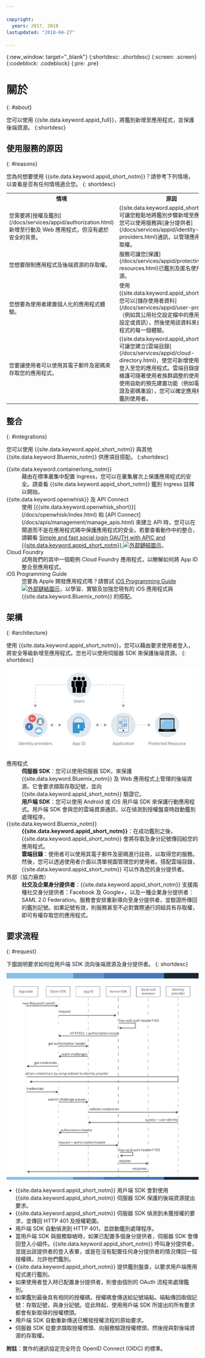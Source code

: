 ```yaml
---

copyright:
  years: 2017, 2018
lastupdated: "2018-04-27"

---
```


{:new_window: target="_blank"}
{:shortdesc: .shortdesc}
{:screen: .screen}
{:codeblock: .codeblock}
{:pre: .pre}

# 關於
{: #about}

您可以使用 {{site.data.keyword.appid_full}}，將鑑別新增至應用程式，並保護後端資源。
{:shortdesc}

## 使用服務的原因
{: #reasons}

您為何想要使用 {{site.data.keyword.appid_short_notm}}？請參考下列情境，以查看是否有任何情境適合您。
{: shortdesc}

<table>
  <tr>
    <th> 情境</th>
    <th> 原因</th>
  </tr>
  <tr>
    <td> 您需要將[授權及鑑別](/docs/services/appid/authorization.html)新增至行動及 Web 應用程式，但沒有處於安全的背景。</td>
    <td> {{site.data.keyword.appid_short_notm}} 可讓您輕鬆地將鑑別步驟新增至應用程式。您可以使用服務與[身分提供者](/docs/services/appid/identity-providers.html)通訊，以管理應用程式的存取權。</td>
  </tr>
  <tr>
    <td> 您想要限制應用程式及後端資源的存取權。</td>
    <td> 服務可讓您[保護](/docs/services/appid/protecting-resources.html)已鑑別及匿名使用者的資源。</td>
  </tr>
  <tr>
    <td> 您想要為使用者建置個人化的應用程式體驗。</td>
    <td> 使用 {{site.data.keyword.appid_short_notm}}，您可以[儲存使用者資料](/docs/services/appid/user-profile.html)（例如其公用社交設定檔中的應用程式喜好設定或資訊），然後使用該資料來自訂您應用程式的每一個體驗。</td>
  </tr>
  <tr>
    <td> 您要讓使用者可以使用其電子郵件及密碼來存取您的應用程式。</td>
    <td> {{site.data.keyword.appid_short_notm}} 可讓您建立[雲端目錄](/docs/services/appid/cloud-directory.html)，使您可新增使用者註冊並登入至您的應用程式。雲端目錄提供架構來維護可隨著使用者族群調整的使用者登錄。使用自助的預先建置功能（例如電子郵件驗證及密碼重設），您可以確定應用程式安全地鑑別使用者。</td>
  </tr>
</table>


## 整合
{: #integrations}

您可以使用 {{site.data.keyword.appid_short_notm}} 與其他 {{site.data.keyword.Bluemix_notm}} 供應項目搭配。
{:shortdesc}


<dl>
  <dt>{{site.data.keyword.containerlong_notm}}</dt>
    <dd>藉由在標準叢集中配置 Ingress，您可以在叢集層次上保護應用程式的安全。請查看 {{site.data.keyword.appid_short_notm}} 鑑別 Ingress 註釋以開始。</dd>
  <dt>{{site.data.keyword.openwhisk}} 及 API Connect</dt>
    <dd>使用 [{{site.data.keyword.openwhisk_short}}](/docs/openwhisk/index.html) 和 [API Connect](/docs/apis/management/manage_apis.html) 來建立 API 時，您可以在閘道而不是在應用程式碼中保護應用程式的安全。若要查看動作中的整合，請觀看 <a href="https://www.youtube.com/watch?v=Fa9YD2NGZiE" target="_blank">Simple and fast social login OAUTH with APIC and {{site.data.keyword.appid_short_notm}} <img src="../../icons/launch-glyph.svg" alt="外部鏈結圖示"></a>。</dd>
  <dt>Cloud Foundry</dt>
    <dd>試用我們的其中一個範例 Cloud Foundry 應用程式，以瞭解如何將 App ID 整合至應用程式。</dd>
  <dt>iOS Programming Guide</dt>
    <dd>您要為 Apple 開發應用程式嗎？請嘗試 <a href="https://console.bluemix.net/docs/swift/index.html#overview" target="_blank">iOS Programming Guide <img src="../../icons/launch-glyph.svg" alt="外部鏈結圖示"></a>，以學習、實驗及加強您現有的 iOS 應用程式與 {{site.data.keyword.Bluemix_notm}} 的搭配。</dd>
</dl>


## 架構
{: #architecture}

使用 {{site.data.keyword.appid_short_notm}}，您可以藉由要求使用者登入，將安全等級新增至應用程式。您也可以使用伺服器 SDK 來保護後端資源。
{: shortdesc}

![{{site.data.keyword.appid_short_notm}} 架構圖](/images/appid_architecture.png)

<dl>
  <dt> 應用程式</dt>
    <dd><strong>伺服器 SDK</strong>：您可以使用伺服器 SDK，來保護 {{site.data.keyword.Bluemix_notm}} 及 Web 應用程式上管理的後端資源。它會要求擷取存取記號，並向 {{site.data.keyword.appid_short_notm}} 驗證它。</br>
    <strong>用戶端 SDK</strong>：您可以使用 Android 或 iOS 用戶端 SDK 來保護行動應用程式。用戶端 SDK 會與您的雲端資源通訊，以在偵測到授權盤查時啟動鑑別處理程序。</dd>
  <dt>{{site.data.keyword.Bluemix_notm}}</dt>
    <dd><strong>{{site.data.keyword.appid_short_notm}}</strong>：在成功鑑別之後，{{site.data.keyword.appid_short_notm}} 會將存取及身分記號傳回給您的應用程式。</br>
    <strong>雲端目錄</strong>：使用者可以使用其電子郵件及密碼進行註冊，以取得您的服務。然後，您可以透過使用者介面以清單視圖管理您的使用者。搭配雲端目錄，{{site.data.keyword.appid_short_notm}} 可以作為您的身分提供者。</dd>
  <dt>外部（協力廠商）</dt>
    <dd><strong>社交及企業身分提供者</strong>：{{site.data.keyword.appid_short_notm}} 支援兩種社交身分提供者：Facebook 及 Google+，以及一種企業身分提供者：SAML 2.0 Federation。服務會安排重新導向至身分提供者，並驗證所傳回的鑑別記號。如果記號有效，則服務甚至不必對實際通行詞組具有存取權，即可有權存取您的應用程式。</dd>
</dl>


## 要求流程
{: #request}

下圖說明要求如何從用戶端 SDK 流向後端資源及身分提供者。
{: shortdesc}

![{{site.data.keyword.appid_short_notm}} 要求流程](/images/appidrequestflow.png)


* {{site.data.keyword.appid_short_notm}} 用戶端 SDK 會對使用 {{site.data.keyword.appid_short_notm}} 伺服器 SDK 保護的後端資源提出要求。
* {{site.data.keyword.appid_short_notm}} 伺服器 SDK 偵測到未獲授權的要求，並傳回 HTTP 401 及授權範圍。
* 用戶端 SDK 自動偵測到 HTTP 401，並啟動鑑別處理程序。
* 當用戶端 SDK 與服務聯絡時，如果已配置多個身分提供者，伺服器 SDK 會傳回登入小組件。{{site.data.keyword.appid_short_notm}} 呼叫身分提供者，並提出該提供者的登入表單，或是在沒有配置任何身分提供者的情況傳回一個授權碼，允許他們鑑別。
* {{site.data.keyword.appid_short_notm}} 提供鑑別盤查，以要求用戶端應用程式進行鑑別。
* 如果使用者登入時已配置身分提供者，則會由個別的 OAuth 流程來處理鑑別。
* 如果鑑別最後具有相同的授權碼，授權碼會傳送給記號端點。端點傳回兩個記號：存取記號，與身分記號。從此時起，使用用戶端 SDK 所提出的所有要求都會有新取得的授權標頭。
* 用戶端 SDK 自動重新傳送已觸發授權流程的原始要求。
* 伺服器 SDK 從要求擷取授權標頭、向服務驗證授權標頭，然後授與對後端資源的存取權。

**附註**：實作的通訊協定完全符合 OpenID Connect (OIDC) 的標準。
